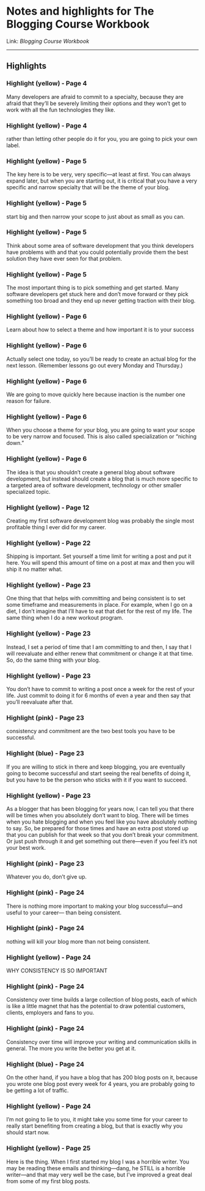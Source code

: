 # Notes and highlights for The Blogging Course Workbook

Link: *Blogging Course Workbook*

---

## Highlights

### Highlight (yellow) - Page 4

Many developers are afraid to commit to a specialty, because they are afraid that they’ll be severely limiting their options and they won’t get to work with all the fun technologies they like.

### Highlight (yellow) - Page 4

rather than letting other people do it for you, you are going to pick your own label.

### Highlight (yellow) - Page 5

The key here is to be very, very specific—at least at first. You can always expand later, but when you are starting out, it is critical that you have a very specific and narrow specialty that will be the theme of your blog.

### Highlight (yellow) - Page 5

start big and then narrow your scope to just about as small as you can.

### Highlight (yellow) - Page 5

Think about some area of software development that you think developers have problems with and that you could potentially provide them the best solution they have ever seen for that problem.

### Highlight (yellow) - Page 5

The most important thing is to pick something and get started. Many software developers get stuck here and don’t move forward or they pick something too broad and they end up never getting traction with their blog.

### Highlight (yellow) - Page 6

Learn about how to select a theme and how important it is to your success

### Highlight (yellow) - Page 6

Actually select one today, so you’ll be ready to create an actual blog for the next lesson. (Remember lessons go out every Monday and Thursday.)

### Highlight (yellow) - Page 6

We are going to move quickly here because inaction is the number one reason for failure.

### Highlight (yellow) - Page 6

When you choose a theme for your blog, you are going to want your scope to be very narrow and focused. This is also called specialization or “niching down.”

### Highlight (yellow) - Page 6

The idea is that you shouldn’t create a general blog about software development, but instead should create a blog that is much more specific to a targeted area of software development, technology or other smaller specialized topic.

### Highlight (yellow) - Page 12

Creating my first software development blog was probably the single most profitable thing I ever did for my career.

### Highlight (yellow) - Page 22

Shipping is important. Set yourself a time limit for writing a post and put it here. You will spend this amount of time on a post at max and then you will ship it no matter what.

### Highlight (yellow) - Page 23

One thing that that helps with committing and being consistent is to set some timeframe and measurements in place. For example, when I go on a diet, I don’t imagine that I’ll have to eat that diet for the rest of my life. The same thing when I do a new workout program.

### Highlight (yellow) - Page 23

Instead, I set a period of time that I am committing to and then, I say that I will reevaluate and either renew that commitment or change it at that time. So, do the same thing with your blog.

### Highlight (yellow) - Page 23

You don’t have to commit to writing a post once a week for the rest of your life. Just commit to doing it for 6 months of even a year and then say that you’ll reevaluate after that.

### Highlight (pink) - Page 23

consistency and commitment are the two best tools you have to be successful.

### Highlight (blue) - Page 23

If you are willing to stick in there and keep blogging, you are eventually going to become successful and start seeing the real benefits of doing it, but you have to be the person who sticks with it if you want to succeed.

### Highlight (yellow) - Page 23

As a blogger that has been blogging for years now, I can tell you that there will be times when you absolutely don’t want to blog. There will be times when you hate blogging and when you feel like you have absolutely nothing to say. So, be prepared for those times and have an extra post stored up that you can publish for that week so that you don’t break your commitment. Or just push through it and get something out there—even if you feel it’s not your best work.

### Highlight (pink) - Page 23

Whatever you do, don’t give up.

### Highlight (pink) - Page 24

There is nothing more important to making your blog successful—and useful to your career— than being consistent.

### Highlight (pink) - Page 24

nothing will kill your blog more than not being consistent.

### Highlight (yellow) - Page 24

WHY CONSISTENCY IS SO IMPORTANT

### Highlight (pink) - Page 24

Consistency over time builds a large collection of blog posts, each of which is like a little magnet that has the potential to draw potential customers, clients, employers and fans to you.

### Highlight (pink) - Page 24

Consistency over time will improve your writing and communication skills in general. The more you write the better you get at it.

### Highlight (blue) - Page 24

On the other hand, if you have a blog that has 200 blog posts on it, because you wrote one blog post every week for 4 years, you are probably going to be getting a lot of traffic.

### Highlight (yellow) - Page 24

I’m not going to lie to you, it might take you some time for your career to really start benefiting from creating a blog, but that is exactly why you should start now.

### Highlight (yellow) - Page 25

Here is the thing. When I first started my blog I was a horrible writer. You may be reading these emails and thinking—dang, he STILL is a horrible writer—and that may very well be the case, but I’ve improved a great deal from some of my first blog posts.
